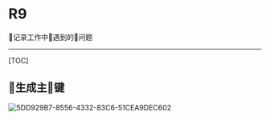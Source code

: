 # R9

记录工作中遇到的问题

-------------------
[TOC]



## 生成主键
![5DD929B7-8556-4332-83C6-51CEA9DEC602](/assets/5DD929B7-8556-4332-83C6-51CEA9DEC602.png)
